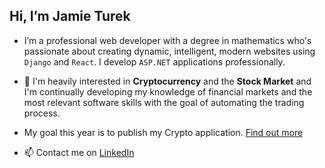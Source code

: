 ## Hi, I’m Jamie Turek

- I’m a professional web developer with a degree in mathematics who's passionate about creating dynamic, intelligent, modern websites using `Django` and `React`. I develop `ASP.NET` applications professionally.

- 💞️ I'm heavily interested in **Cryptocurrency** and the **Stock Market** and I'm continually developing my knowledge of financial markets and the most relevant software skills with the goal of automating the trading process.

- My goal this year is to publish my Crypto application. [Find out more](https://github.com/J-TUREK/Crypto)   

- 📫 Contact me on [LinkedIn](https://www.linkedin.com/in/jamie-turek-95b338106/)

<!---
J-TUREK/J-TUREK is a ✨ special ✨ repository because its `README.md` (this file) appears on your GitHub profile.
You can click the Preview link to take a look at your changes.
--->
